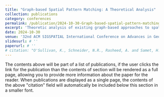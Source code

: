 ```yaml
---
title: "Graph-based Spatial Pattern Matching: A Theoretical Analysis"
collection: publications
category: conferences
permalink: /publication/2024-10-30-Graph-based-spatial-pattern-matching-theoretical-analysis
excerpt: 'Theoretic analysis of existing graph-based approaches to spatial pattern matching showing that exact solutions are intractable and sampling-based approaches are ineffective.' 
date: 2024-10-30
venue: '32nd ACM SIGSPATIAL International Conference on Advances in Geographic Information Systems'
slidesurl: # ''
paperurl: # ''
# citation: "O'Sullivan, K., Schneider, N.R., Rasheed, A. and Samet, H., 2023, November. Gestalt: Geospatially enhanced search with terrain augmented location targeting. In Proceedings of the 2nd ACM SIGSPATIAL International Workshop on Searching and Mining Large Collections of Geospatial Data (pp. 1-8)."
---
```


The contents above will be part of a list of publications, if the user clicks the link for the publication than the contents of section will be rendered as a full page, allowing you to provide more information about the paper for the reader. When publications are displayed as a single page, the contents of the above "citation" field will automatically be included below this section in a smaller font.
